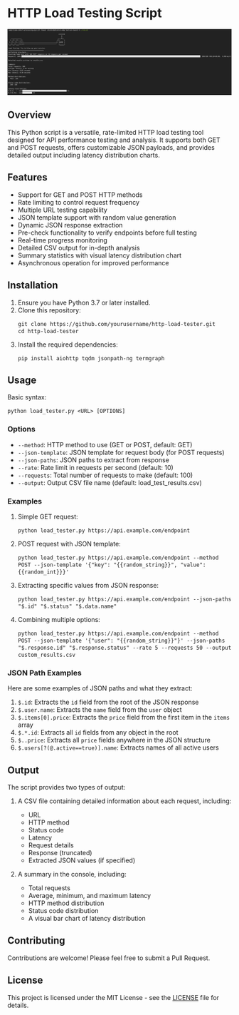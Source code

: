 # HTTP Load Testing Script

![Boom](public/boom.png)

## Overview

This Python script is a versatile, rate-limited HTTP load testing tool designed for API performance testing and analysis. It supports both GET and POST requests, offers customizable JSON payloads, and provides detailed output including latency distribution charts.

## Features

- Support for GET and POST HTTP methods
- Rate limiting to control request frequency
- Multiple URL testing capability
- JSON template support with random value generation
- Dynamic JSON response extraction
- Pre-check functionality to verify endpoints before full testing
- Real-time progress monitoring
- Detailed CSV output for in-depth analysis
- Summary statistics with visual latency distribution chart
- Asynchronous operation for improved performance

## Installation

1. Ensure you have Python 3.7 or later installed.
2. Clone this repository:
   ```
   git clone https://github.com/yourusername/http-load-tester.git
   cd http-load-tester
   ```
3. Install the required dependencies:
   ```
   pip install aiohttp tqdm jsonpath-ng termgraph
   ```

## Usage

Basic syntax:

```
python load_tester.py <URL> [OPTIONS]
```

### Options

- `--method`: HTTP method to use (GET or POST, default: GET)
- `--json-template`: JSON template for request body (for POST requests)
- `--json-paths`: JSON paths to extract from response
- `--rate`: Rate limit in requests per second (default: 10)
- `--requests`: Total number of requests to make (default: 100)
- `--output`: Output CSV file name (default: load_test_results.csv)

### Examples

1. Simple GET request:
   ```
   python load_tester.py https://api.example.com/endpoint
   ```

2. POST request with JSON template:
   ```
   python load_tester.py https://api.example.com/endpoint --method POST --json-template '{"key": "{{random_string}}", "value": {{random_int}}}'
   ```

3. Extracting specific values from JSON response:
   ```
   python load_tester.py https://api.example.com/endpoint --json-paths "$.id" "$.status" "$.data.name"
   ```

4. Combining multiple options:
   ```
   python load_tester.py https://api.example.com/endpoint --method POST --json-template '{"user": "{{random_string}}"}' --json-paths "$.response.id" "$.response.status" --rate 5 --requests 50 --output custom_results.csv
   ```

### JSON Path Examples

Here are some examples of JSON paths and what they extract:

1. `$.id`: Extracts the `id` field from the root of the JSON response
2. `$.user.name`: Extracts the `name` field from the `user` object
3. `$.items[0].price`: Extracts the `price` field from the first item in the `items` array
4. `$.*.id`: Extracts all `id` fields from any object in the root
5. `$..price`: Extracts all `price` fields anywhere in the JSON structure
6. `$.users[?(@.active==true)].name`: Extracts names of all active users

## Output

The script provides two types of output:

1. A CSV file containing detailed information about each request, including:
   - URL
   - HTTP method
   - Status code
   - Latency
   - Request details
   - Response (truncated)
   - Extracted JSON values (if specified)

2. A summary in the console, including:
   - Total requests
   - Average, minimum, and maximum latency
   - HTTP method distribution
   - Status code distribution
   - A visual bar chart of latency distribution

## Contributing

Contributions are welcome! Please feel free to submit a Pull Request.

## License

This project is licensed under the MIT License - see the [LICENSE](LICENSE) file for details.
